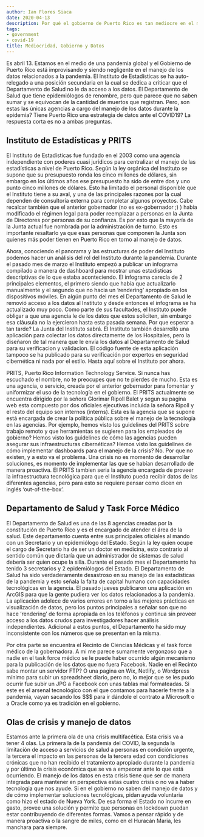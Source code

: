 ```yaml
---
author: Ian Flores Siaca
date: 2020-04-13
description: Por qué el gobierno de Puerto Rico es tan mediocre en el manejo de los datos?
tags:
- government
- covid-19
title: Mediocridad, Gobierno y Datos
---
```


Es abril 13. Estamos en el medio de una pandemia global y el Gobierno de Puerto Rico está improvisando y siendo negligente en el manejo de los datos relacionados a la pandemia. El Instituto de Estadísticas se ha auto-relegado a una posición secundaria en la cual se dedica a criticar que el Departamento de Salud no le da acceso a los datos. El Departamento de Salud que tiene epidemiólogos de renombre, pero que parece que no saben sumar y se equivocan de la cantidad de muertos que registran. Pero, son estas las únicas agencias a cargo del manejo de los datos durante la epidemia? Tiene Puerto Rico una estrategia de datos ante el COVID19? La respuesta corta es no a ambas preguntas. 

## Instituto de Estadísticas y PRITS

El Instituto de Estadísticas fue fundado en el 2003 como una agencia independiente con poderes cuasi jurídicos para centralizar el manejo de las estadísticas a nivel de Puerto Rico. Según la ley orgánica del Instituto se supone que su presupuesto ronda los cinco millones de dólares, sin embargo en los últimos años ese presupuesto ha sido de entre dos y uno punto cinco millones de dólares. Esto ha limitado el personal disponible que el Instituto tiene a su aval, y una de las principales razones por la cual dependen de consultoría externa para completar algunos proyectos. Cabe recalcar también que el anterior gobernador (no es ex-gobernador ;) ) había modificado el régimen legal para poder reemplazar a personas en la Junta de Directores por personas de su confianza. Es por esto que la mayoría de la Junta actual fue nombrada por la administración de turno. Esto es importante resaltarlo ya que esas personas que componen la Junta son quienes más poder tienen en Puerto Rico en torno al manejo de datos.

Ahora, conociendo el panorama y las estructuras de poder del Instituto podemos hacer un análisis del rol del Instituto durante la pandemia. Durante el pasado mes de marzo el Instituto empezó a publicar un infograma compilado a manera de dashboard para mostrar unas estadísticas descriptivas de lo que estaba aconteciendo. El infograma carecía de 2 principales elementos, el primero siendo que había que actualizarlo manualmente y el segundo que no hacia un ‘rendering’ apropiado en los dispositivos móviles. En algún punto del mes el Departamento de Salud le removió acceso a los datos al Instituto y desde entonces el infograma se ha actualizado muy poco. Como parte de sus facultades, el Instituto puede obligar a que una agencia le de los datos que estos soliciten, sin embargo esa cláusula no la ejercieron hasta esta pasada semana. Por que esperar a tan tarde? La Junta del Instituto sabrá. El Instituto también desarrolló una aplicación para colectar los datos directamente de los Hospitales, pero la diseñaron de tal manera que le envía los datos al Departamento de Salud para su verificacion y validacion. El código fuente de esta aplicación tampoco se ha publicado para su verificación por expertos en seguridad cibernética ni nada por el estilo. Hasta aquí sobre el Instituto por ahora.

PRITS, Puerto Rico Information Technology Service. Si nunca has escuchado el nombre, no te preocupes que no te pierdes de mucho. Esta es una agencia, o servicio, creada por el anterior gobernador para fomentar y uniformizar el uso de la tecnología en el gobierno. El PRITS actualmente se encuentra dirigido por la señora Glorimar Ripoll Balet y segun su pagina web esta compuesto por dos oficiales ejecutivas incluida la señora Ripoll y el resto del equipo son internos (interns). Esta es la agencia que se supone está encargada de crear la política pública sobre el manejo de la tecnología en las agencias. Por ejemplo, hemos visto los guidelines del PRITS sobre trabajo remoto y que herramientas se sugieren para los empleados de gobierno? Hemos visto los guidelines de cómo las agencias pueden asegurar sus infraestructuras cibernéticas? Hemos visto los guidelines de cómo implementar dashboards para el manejo de la crisis? No. Por que no existen, y a esto va el problema. Una crisis no es momento de desarrollar soluciones, es momento de implementar las que se habían desarrollado de manera proactiva. El PRITS tambien seria la agencia encargada de proveer la infraestructura tecnológica para que el Instituto pueda recibir datos de las diferentes agencias, pero para esto se requiere pensar como dicen en inglés ‘out-of-the-box’. 

## Departamento de Salud y Task Force Médico

El Departamento de Salud es una de las 8 agencias creadas por la constitución de Puerto Rico y es el encargado de atender el área de la salud. Este departamento cuenta entre sus principales oficiales al mando con un Secretario y un epidemiólogo del Estado. Según la ley quien ocupe el cargo de Secretario ha de ser un doctor en medicina, esto contrario al sentido común que dictaría que un administrador de sistemas de salud debería ser quien ocupe la silla. Durante el pasado mes el Departamento ha tenido 3 secretarios y 2 epidemiólogos del Estado. El Departamento de Salud ha sido verdaderamente desastroso en su manejo de las estadísticas de la pandemia y esto señala la falta de capital humano con capacidades tecnológicas en la agencia. El pasado jueves publicaron una aplicación en ArcGIS para que la gente pudiera ver los datos relacionados a la pandemia. La aplicación adolece de varios errores en torno a las mejores prácticas en visualización de datos, pero los puntos principales a señalar son que no hace ‘rendering’ de forma apropiada en los teléfonos y continua sin proveer acceso a los datos crudos para investigadores hacer análisis independientes. Adicional a estos puntos, el Departamento ha sido muy inconsistente con los números que se presentan en la misma. 

Por otra parte se encuentra el Recinto de Ciencias Médicas y el task force médico de la gobernadora. A mi me parece sumamente vergonzoso que a nadie en el task force médico se le puede haber ocurrido algún mecanismo para la publicación de los datos que no fuera Facebook. Nadie en el Recinto sabe montar un servidor FTP? O una pagina en Wix, Netlify, o Wordpress mínimo para subir un spreadsheet diario, pero no, lo mejor que se les pudo ocurrir fue subir un JPG a Facebook con unas tablas mal formateadas. Si este es el arsenal tecnológico con el que contamos para hacerle frente a la pandemia, vayan sacando los $$$ para ir dándole el contrato a Microsoft o a Oracle como ya es tradición en el gobierno.

## Olas de crisis y manejo de datos

Estamos ante la primera ola de una crisis multifacética. Esta crisis va a tener 4 olas. La primera la de la pandemia del COVID, la segunda la limitación de acceso a servicios de salud a personas en condición urgente, la tercera el impacto en las personas de la tercera edad con condiciones crónicas que no han recibido el tratamiento apropiado durante la pandemia y por último la crisis económica que se va a empeorar ante lo que está ocurriendo.  El manejo de los datos en esta crisis tiene que ser de manera integrada para mantener en perspectiva estas cuatro crisis o no va a haber tecnologia que nos ayude. Si en el gobierno no saben del manejo de datos y de cómo implementar soluciones tecnológicas, pidan ayuda voluntaria como hizo el estado de Nueva York. De esa forma el Estado no incurre en gasto, provee una solución y permite que personas en lockdown puedan estar contribuyendo de diferentes formas. Vamos a pensar rápido y de manera proactiva o la sangre de miles, como en el Huracán Maria, les manchara para siempre.
